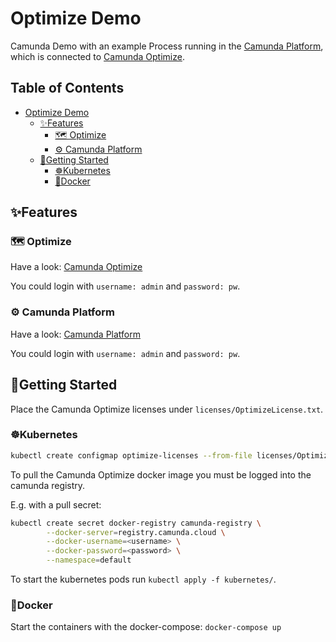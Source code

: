 # Optimize Demo

Camunda Demo with an example Process running in the [Camunda Platform](https://docs.camunda.org/manual/7.16/), which is connected to [Camunda Optimize](https://docs.camunda.io/docs/components/optimize/what-is-optimize/).

## Table of Contents <!-- omit in toc -->

- [Optimize Demo](#optimize-demo)
  - [✨Features](#features)
    - [🗺 Optimize](#-optimize)
    - [⚙️ Camunda Platform](#️-camunda-platform)
  - [🚀Getting Started](#getting-started)
    - [☸️Kubernetes](#️kubernetes)
    - [🐳Docker](#docker)

## ✨Features

### 🗺 Optimize

Have a look: [Camunda Optimize](http://localhost:8090)

You could login with `username: admin` and `password: pw`.

### ⚙️ Camunda Platform

Have a look: [Camunda Platform](http://localhost:7777)

You could login with `username: admin` and `password: pw`.

## 🚀Getting Started

Place the Camunda Optimize licenses under `licenses/OptimizeLicense.txt`.

### ☸️Kubernetes

```sh
kubectl create configmap optimize-licenses --from-file licenses/OptimizeLicense.txt
```

To pull the Camunda Optimize docker image you must be logged into the camunda registry.

E.g. with a pull secret:

```sh
kubectl create secret docker-registry camunda-registry \
        --docker-server=registry.camunda.cloud \
        --docker-username=<username> \
        --docker-password=<password> \
        --namespace=default
```

To start the kubernetes pods run `kubectl apply -f kubernetes/`.

### 🐳Docker

Start the containers with the docker-compose: `docker-compose up`
